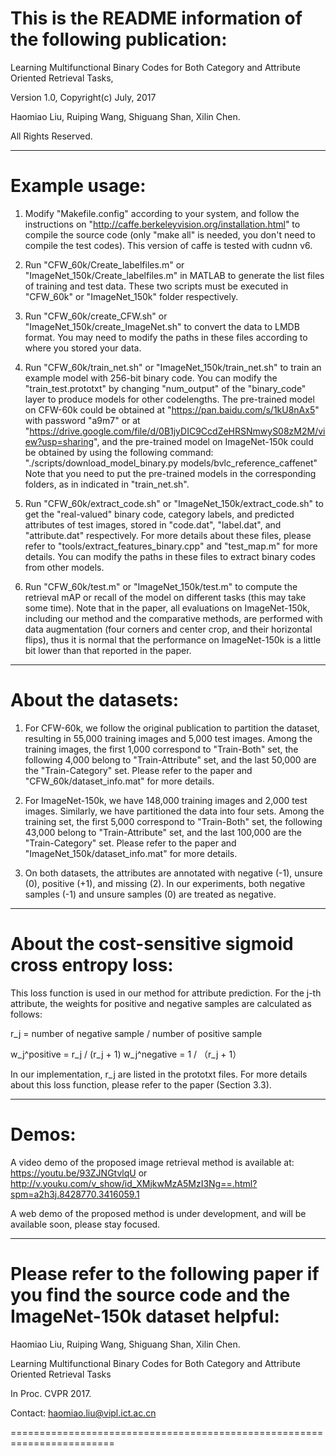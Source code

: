 This is the README information of the following publication:
=========================================================================
Learning Multifunctional Binary Codes for Both Category and Attribute Oriented Retrieval Tasks,

Version 1.0,  Copyright(c) July, 2017

Haomiao Liu, Ruiping Wang, Shiguang Shan, Xilin Chen.

All Rights Reserved.

-------------------------------------------------------------------------
 
Example usage:
=========================================================================
1. Modify "Makefile.config" according to your system, and follow the 
   instructions on "http://caffe.berkeleyvision.org/installation.html"
   to compile the source code (only "make all" is needed, you don't need
   to compile the test codes). This version of caffe is tested with 
   cudnn v6.

2. Run "CFW_60k/Create_labelfiles.m" or "ImageNet_150k/Create_labelfiles.m"
   in MATLAB to generate the list files of training and test data. These
   two scripts must be executed in "CFW_60k" or "ImageNet_150k" folder 
   respectively.

3. Run "CFW_60k/create_CFW.sh" or "ImageNet_150k/create_ImageNet.sh" to 
   convert the data to LMDB format. You may need to modify the paths in
   these files according to where you stored your data.

4. Run "CFW_60k/train_net.sh" or "ImageNet_150k/train_net.sh" to train
   an example model with 256-bit binary code. You can modify the 
   "train_test.prototxt" by changing "num_output" of the "binary_code"
   layer to produce models for other codelengths. The pre-trained model
   on CFW-60k could be obtained at "https://pan.baidu.com/s/1kU8nAx5" 
   with password "a9m7" or at 
   "https://drive.google.com/file/d/0B1jyDIC9CcdZeHRSNmwyS08zM2M/view?usp=sharing", 
   and the pre-trained model on ImageNet-150k could be obtained by 
   using the following command:
   "./scripts/download_model_binary.py models/bvlc_reference_caffenet"
   Note that you need to put the pre-trained models in the corresponding
   folders, as in indicated in "train_net.sh".

5. Run "CFW_60k/extract_code.sh" or "ImageNet_150k/extract_code.sh" to 
   get the "real-valued" binary code, category labels, and predicted 
   attributes of test images, stored in "code.dat", "label.dat", and 
   "attribute.dat" respectively. For more details about these files, 
   please refer to "tools/extract_features_binary.cpp" and "test_map.m"
   for more details. You can modify the paths in these files to extract
   binary codes from other models.

6. Run "CFW_60k/test.m" or "ImageNet_150k/test.m" to compute the 
   retrieval mAP or recall of the model on different tasks (this may
   take some time). Note that in the paper, all evaluations on 
   ImageNet-150k, including our method and the comparative methods, are
   performed with data augmentation (four corners and center crop, and 
   their horizontal flips), thus it is normal that the performance on 
   ImageNet-150k is a little bit lower than that reported in the paper.

-------------------------------------------------------------------------

About the datasets:
=========================================================================
1. For CFW-60k, we follow the original publication to partition the dataset,
   resulting in 55,000 training images and 5,000 test images. Among the 
   training images, the first 1,000 correspond to "Train-Both" set, the
   following 4,000 belong to "Train-Attribute" set, and the last 50,000
   are the "Train-Category" set. Please refer to the paper and 
   "CFW_60k/dataset_info.mat" for more details.

2. For ImageNet-150k, we have 148,000 training images and 2,000 test 
   images. Similarly, we have partitioned the data into four sets. Among
   the training set, the first 5,000 correspond to "Train-Both" set, the
   following 43,000 belong to "Train-Attribute" set, and the last 100,000
   are the "Train-Category" set. Please refer to the paper and 
   "ImageNet_150k/dataset_info.mat" for more details.

3. On both datasets, the attributes are annotated with negative (-1), 
   unsure (0), positive (+1), and missing (2). In our experiments, both
   negative samples (-1) and unsure samples (0) are treated as negative.

-------------------------------------------------------------------------

About the cost-sensitive sigmoid cross entropy loss:
=========================================================================
This loss function is used in our method for attribute prediction. For 
the j-th attribute, the weights for positive and negative samples are 
calculated as follows:

r_j = number of negative sample / number of positive sample

w_j^positive = r_j / (r_j + 1)
w_j^negative = 1 / （r_j + 1）

In our implementation, r_j are listed in the prototxt files. For more 
details about this loss function, please refer to the paper (Section 3.3).


-------------------------------------------------------------------------

Demos:
=========================================================================

A video demo of the proposed image retrieval method is available at: 
https://youtu.be/93ZJNGtvlqU or 
http://v.youku.com/v_show/id_XMjkwMzA5MzI3Ng==.html?spm=a2h3j.8428770.3416059.1

A web demo of the proposed method is under development, and will be 
available soon, please stay focused.

-------------------------------------------------------------------------

Please refer to the following paper if you find the source code and the ImageNet-150k dataset helpful:
=========================================================================
Haomiao Liu, Ruiping Wang, Shiguang Shan, Xilin Chen.

Learning Multifunctional Binary Codes for Both Category and Attribute Oriented Retrieval Tasks

In Proc. CVPR 2017.

Contact: haomiao.liu@vipl.ict.ac.cn

========================================================================

